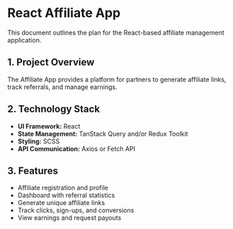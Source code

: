 # React Affiliate App

This document outlines the plan for the React-based affiliate management application.

## 1. Project Overview

The Affiliate App provides a platform for partners to generate affiliate links, track referrals, and manage earnings.

## 2. Technology Stack

*   **UI Framework:** React
*   **State Management:** TanStack Query and/or Redux Toolkit
*   **Styling:** SCSS
*   **API Communication:** Axios or Fetch API

## 3. Features

*   Affiliate registration and profile
*   Dashboard with referral statistics
*   Generate unique affiliate links
*   Track clicks, sign-ups, and conversions
*   View earnings and request payouts

